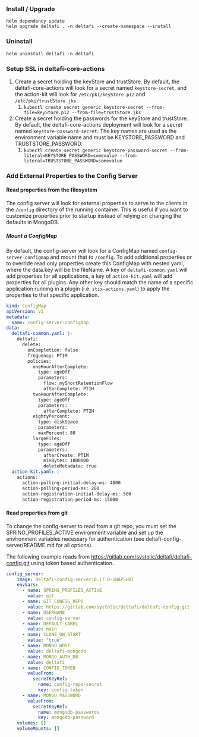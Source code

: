 ### Install / Upgrade

    helm dependency update
    helm upgrade deltafi . -n deltafi --create-namespace --install

### Uninstall

    helm uninstall deltafi -n deltafi

### Setup SSL in deltafi-core-actions

1. Create a secret holding the keyStore and trustStore. By default, the deltafi-core-actions will look for a secret named `keystore-secret`, and the action-kit will look for `/etc/pki/keyStore.p12` and `/etc/pki/trustStore.jks`.
   1. `kubectl create secret generic keystore-secret --from-file=keyStore.p12 --from-file=trustStore.jks`
1. Create a secret holding the passwords for the keyStore and trustStore. By default, the deltafi-core-actions deployment will look for a secret named `keystore-password-secret`. The key names are used as the environment variable name and must be KEYSTORE_PASSWORD and TRUSTSTORE_PASSWORD.
   1. `kubectl create secret generic keystore-password-secret --from-literal=KEYSTORE_PASSWORD=somevalue --from-literal=TRUSTSTORE_PASSWORD=somevalue`

### Add External Properties to the Config Server

#### Read properties from the filesystem

The config server will look for external properties to serve to the clients in the
`/config` directory of the running container. This is useful if you want to customize
properties prior to startup instead of relying on changing the defaults in MongoDB.


##### Mount a ConfigMap
By default, the config-server will look for a ConfigMap named `config-server-configmap`
and mount that to `/config`. To add additional properties or to override read only properties
create this ConfigMap with nested yaml, where the data.key will be the fileName. A key of `deltafi-common.yaml`
will add properties for all applications, a key of `action-kit.yaml` will add properties for all plugins. Any
other key should match the name of a specific application running in a plugin (i.e. `stix-actions.yaml`)
to apply the properties to that specific application.

```yaml
kind: ConfigMap 
apiVersion: v1 
metadata:
  name: config-server-configmap 
data:
  deltafi-common.yaml: |-
    deltafi:
      delete:
        onCompletion: false
        frequency: PT1M
        policies:
          oneHourAfterComplete:
            type: ageOff
            parameters:
              flow: myShortRetentionFlow
              afterComplete: PT1H
          twoHourAfterComplete:
            type: ageOff
            parameters:
              afterComplete: PT2H
          eightyPercent:
            type: diskSpace
            parameters:
            maxPercent: 80
          largeFiles:
            type: ageOff
            parameters:
              afterCreate: PT1M
              minBytes: 1000000
              deleteMetadata: true
  action-kit.yaml: |-
    actions:
      action-polling-initial-delay-ms: 4000
      action-polling-period-ms: 200
      action-registration-initial-delay-ms: 500
      action-registration-period-ms: 15000
```

#### Read properties from git
To change the config-server to read from a git repo, you must set the SPRING_PROFILES_ACTIVE
environment variable and set up the environment variables necessary for authentication (see deltafi-config-server/README.md for all options).

The following example reads from https://gitlab.com/systolic/deltafi/deltafi-config.git using
token based authentication.

```yaml
config_server:
    image: deltafi-config-server:0.17.0-SNAPSHOT
    envVars:
      - name: SPRING_PROFILES_ACTIVE
        value: git
      - name: GIT_CONFIG_REPO
        value: https://gitlab.com/systolic/deltafi/deltafi-config.git
      - name: USERNAME
        value: config-server
      - name: DEFAULT_LABEL
        value: main
      - name: CLONE_ON_START
        value: "true"
      - name: MONGO_HOST
        value: deltafi-mongodb
      - name: MONGO_AUTH_DB
        value: deltafi
      - name: CONFIG_TOKEN
        valueFrom:
          secretKeyRef:
            name: config-repo-secret
            key: config-token
      - name: MONGO_PASSWORD
        valueFrom:
          secretKeyRef:
            name: mongodb-passwords
            key: mongodb-password
    volumes: []
    volumeMounts: []
```
